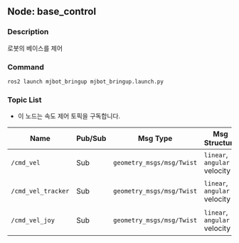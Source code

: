 ## Node: base_control

### Description

로봇의 베이스를 제어

### Command

```bash
ros2 launch mjbot_bringup mjbot_bringup.launch.py
```
### Topic List


- 이 노드는 속도 제어 토픽을 구독합니다.


| Name           | Pub/Sub | Msg Type                                 | Msg Structure                 | Hz          | Description           |
|----------------|---------|------------------------------------------|-------------------------------|-------------|-----------------------|
| `/cmd_vel`     | Sub | `geometry_msgs/msg/Twist`               | `linear`, `angular` velocity  | 50 Hz    | Navigation velocity    |
| `/cmd_vel_tracker` | Sub | `geometry_msgs/msg/Twist`           | `linear`, `angular` velocity  | 50 Hz    | Tracking control velocity |
| `/cmd_vel_joy` | Sub | `geometry_msgs/msg/Twist`               | `linear`, `angular` velocity  | 50 Hz    | Joystick control velocity |

